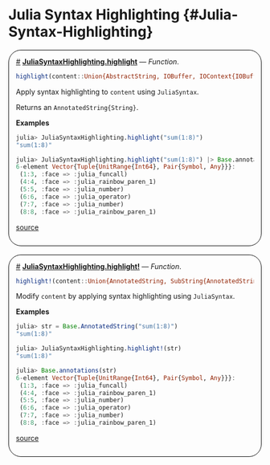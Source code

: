 
# Julia Syntax Highlighting {#Julia-Syntax-Highlighting}
<div style='border-width:1px; border-style:solid; border-color:black; padding: 1em; border-radius: 25px;'>
<a id='JuliaSyntaxHighlighting.highlight' href='#JuliaSyntaxHighlighting.highlight'>#</a>&nbsp;<b><u>JuliaSyntaxHighlighting.highlight</u></b> &mdash; <i>Function</i>.




```julia
highlight(content::Union{AbstractString, IOBuffer, IOContext{IOBuffer}})
```


Apply syntax highlighting to `content` using `JuliaSyntax`.

Returns an `AnnotatedString{String}`.

**Examples**

```julia
julia> JuliaSyntaxHighlighting.highlight("sum(1:8)")
"sum(1:8)"

julia> JuliaSyntaxHighlighting.highlight("sum(1:8)") |> Base.annotations
6-element Vector{Tuple{UnitRange{Int64}, Pair{Symbol, Any}}}:
 (1:3, :face => :julia_funcall)
 (4:4, :face => :julia_rainbow_paren_1)
 (5:5, :face => :julia_number)
 (6:6, :face => :julia_operator)
 (7:7, :face => :julia_number)
 (8:8, :face => :julia_rainbow_paren_1)
```



[source](https://github.com/julialang/JuliaSyntaxHighlighting.jl/blob/4110caaf4fcdf0c614fd3ecd7c5bf589ca82ac63/src/JuliaSyntaxHighlighting.jl#L146-L168)

</div>
<br>
<div style='border-width:1px; border-style:solid; border-color:black; padding: 1em; border-radius: 25px;'>
<a id='JuliaSyntaxHighlighting.highlight!' href='#JuliaSyntaxHighlighting.highlight!'>#</a>&nbsp;<b><u>JuliaSyntaxHighlighting.highlight!</u></b> &mdash; <i>Function</i>.




```julia
highlight!(content::Union{AnnotatedString, SubString{AnnotatedString}})
```


Modify `content` by applying syntax highlighting using `JuliaSyntax`.

**Examples**

```julia
julia> str = Base.AnnotatedString("sum(1:8)")
"sum(1:8)"

julia> JuliaSyntaxHighlighting.highlight!(str)
"sum(1:8)"

julia> Base.annotations(str)
6-element Vector{Tuple{UnitRange{Int64}, Pair{Symbol, Any}}}:
 (1:3, :face => :julia_funcall)
 (4:4, :face => :julia_rainbow_paren_1)
 (5:5, :face => :julia_number)
 (6:6, :face => :julia_operator)
 (7:7, :face => :julia_number)
 (8:8, :face => :julia_rainbow_paren_1)
```



[source](https://github.com/julialang/JuliaSyntaxHighlighting.jl/blob/4110caaf4fcdf0c614fd3ecd7c5bf589ca82ac63/src/JuliaSyntaxHighlighting.jl#L182-L205)

</div>
<br>
